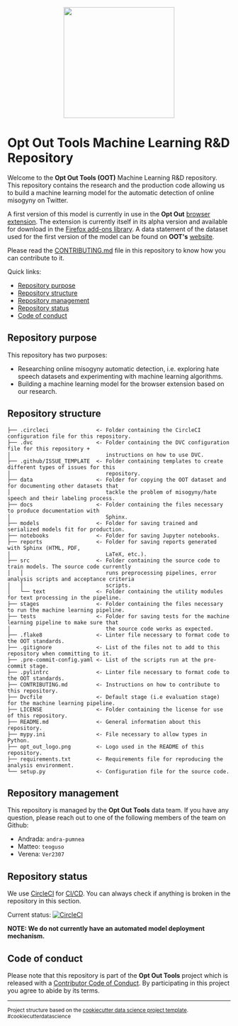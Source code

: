 <p align="center"> <img width="250" height="250" src="opt_out_logo.png"> </p>

# Opt Out Tools Machine Learning R&D Repository

Welcome to the **Opt Out Tools (OOT)** Machine Learning R&D repository. This
repository contains the research and the production code allowing us to build a
machine learning model for the automatic detection of online misogyny on Twitter.

A first version of this model is currently in use in the **Opt Out** [browser extension](https://github.com/opt-out-tools/opt-out).
The extension is currently itself in its alpha version and available for download
in the [Firefox add-ons library](https://addons.mozilla.org/en-US/firefox/addon/opt-out-tools/).
A data statement of the dataset used for the first version of the model can be found
on **OOT's** [website](https://www.optoutools.com/tech).

Please read the [CONTRIBUTING.md](./CONTRIBUTING.md) file in this repository to
know how you can contribute to it.

Quick links:

- [Repository purpose](#Repository-purpose)
- [Repository structure](#Repository-structure)
- [Repository management](#Repository-management)
- [Repository status](#Repository-status)
- [Code of conduct](#Code-of-conduct)

## Repository purpose

This repository has two purposes:

- Researching online misogyny automatic detection, i.e. exploring hate speech datasets and
experimenting with machine learning algorithms.
- Building a machine learning model for the browser extension based on our research.

## Repository structure

    ├── .circleci               <- Folder containing the CircleCI configuration file for this repository.
    ├── .dvc                    <- Folder containing the DVC configuration file for this repository +
    │                              instructions on how to use DVC.
    ├── .github/ISSUE_TEMPLATE  <- Folder containing templates to create different types of issues for this
    │                              repository.
    ├── data                    <- Folder for copying the OOT dataset and for documenting other datasets that  
    │                              tackle the problem of misogyny/hate speech and their labeling process.
    ├── docs                    <- Folder containing the files necessary to produce documentation with
    │                              Sphinx.
    ├── models                  <- Folder for saving trained and serialized models fit for production.
    ├── notebooks               <- Folder for saving Jupyter notebooks.
    ├── reports                 <- Folder for saving reports generated with Sphinx (HTML, PDF,
    │                              LaTeX, etc.).
    ├── src                     <- Folder containing the source code to train models. The source code currently
    │   │                          runs preprocessing pipelines, error analysis scripts and acceptance criteria
    │   │                          scripts.
    │   └── text                <- Folder containing the utility modules for text processing in the pipeline.
    ├── stages                  <- Folder containing the files necessary to run the machine learning pipeline.
    ├── tests                   <- Folder for saving tests for the machine learning pipeline to make sure that
    │                              the source code works as expected.
    ├── .flake8                 <- Linter file necessary to format code to the OOT standards.
    ├── .gitignore              <- List of the files not to add to this repository when committing to it.
    ├── .pre-commit-config.yaml <- List of the scripts run at the pre-commit stage.
    ├── .pylintrc               <- Linter file necessary to format code to the OOT standards.
    ├── CONTRIBUTING.md         <- Instructions on how to contribute to this repository.
    ├── Dvcfile                 <- Default stage (i.e evaluation stage) for the machine learning pipeline.
    ├── LICENSE                 <- Folder containing the license for use of this repository.
    ├── README.md               <- General information about this repository.
    ├── mypy.ini                <- File necessary to allow types in Python.
    ├── opt_out_logo.png        <- Logo used in the README of this repository.
    ├── requirements.txt        <- Requirements file for reproducing the analysis environment.
    └── setup.py                <- Configuration file for the source code.

## Repository management

This repository is managed by the **Opt Out Tools** data team. If you have any question,
please reach out to one of the following members of the team on Github:

- Andrada: `andra-pumnea`
- Matteo: `teoguso`
- Verena: `Ver2307`

## Repository status

We use [CircleCI](https://circleci.com/) for [CI/CD](https://en.wikipedia.org/wiki/CI/CD).
You can always check if anything is broken in the repository in this section.

Current status: [![CircleCI](https://circleci.com/gh/opt-out-tools/model-online-misogyny.svg?style=svg)](https://circleci.com/gh/opt-out-tools/model-online-misogyny)

**NOTE: We do not currently have an automated model deployment mechanism.**

## Code of conduct

Please note that this repository is part of the **Opt Out Tools** project which is released with a
[Contributor Code of Conduct](https://github.com/malteserteresa/opt-out/blob/master/CODE_OF_CONDUCT.md).
By participating in this project you agree to abide by its terms.

--------

<p><small>Project structure based on the <a target="_blank" href="https://drivendata.github.io/cookiecutter-data-science/">cookiecutter data science project template</a>. #cookiecutterdatascience</small></p>
